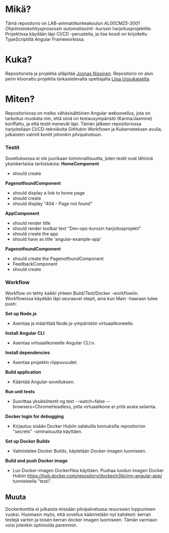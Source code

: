 # Mikä?

Tämä repositorio on LAB-ammattikorkeakoulun *AL00CM25-3001 Ohjelmistokehitysprosessin automatisointi* -kurssin harjoitusprojektille. Projektissa käydään läpi CI/CD -perusteita, ja itse koodi on kirjoitettu TypeScriptillä Angular Frameworkissa.

# Kuka?

Repositoriota ja projektia ylläpitää [Joonas Nissinen](https://github.com/n3iki). Repositorio on alun perin kloonattu projektia tarkastelevalta opettajalta [Liisa Uosukaiselta](https://github.com/liisauosukainen).

# Miten?

Repositoriossa on melko vähäsisältöinen Angular websovellus, jota on tarkoitus muokata niin, että siinä on testausympäristö (Karma/Jasmine) konffattu, ja että testit menevät läpi. Tämän jälkeen repositoriossa harjoitellaan CI/CD-tekniikoita GitHubin Workflown ja Kuberneteksen avulla, julkaisten valmiit kontit johonkin pilvipalveluun.

### Testit

Sovelluksessa ei ole juurikaan toiminnallisuutta, joten testit ovat lähinnä yksinkertaisia tarkistuksia:
**HomeComponent**
- should create

**PagenotfoundComponent**
- should display a link to home page
- should create
- should display "404 - Page not found"

**AppComponent**
- should render title
- should render toolbar text "Dev-ops-kurssin harjoitusprojekti"
- should create the app
- should have as title 'angular-example-app'

**PagenotfoundComponent**
- should create the PagenotfoundComponent
- FeedbackComponent
- should create

### Workflow

Workflow on tehty kaikki yhteen Build/Test/Docker -workflowiin. Workflowissa käydään läpi seuraavat stepit, aina kun Main -haaraan tulee push:

**Set up Node.js**
- Asentaa ja määrittää Node.js-ympäristön virtuaalikoneelle.

**Install Angular CLI**
- Asentaa virtuaalikoneelle Angular CLI:n.

**Install dependencies**
- Asentaa projektin riippuvuudet.

**Build application**
- Kääntää Angular-sovelluksen.

**Run unit tests**

- Suorittaa yksikkötestit ng test --watch=false --browsers=ChromeHeadless, jotta virtuaalikone ei yritä avata selainta.

**Docker login for debugging**
- Kirjautuu sisään Docker Hubiin salatuilla tunnuksilla repositorion "secrets" -ominaisuutta käyttäen.

**Set up Docker Buildx**
- Valmistelee Docker Buildx, käytetään Docker-imagen luomiseen.

**Build and push Docker image**
- Luo Docker-imagen Dockerfilea käyttäen. Pushaa luodun imagen Docker Hubiin https://hub.docker.com/repository/docker/n3iki/my-angular-app/ tunnisteella "testi".


## Muuta
Dockerkonttia ei julkaista missään pilvipalvelussa resurssien loppumisen vuoksi.
Huomasin myös, että sovellus käännetään nyt kahdesti: kerran testejä varten ja toisen kerran docker imagen luomiseen. Tämän varmaan voisi jotenkin optimoida paremmin.
